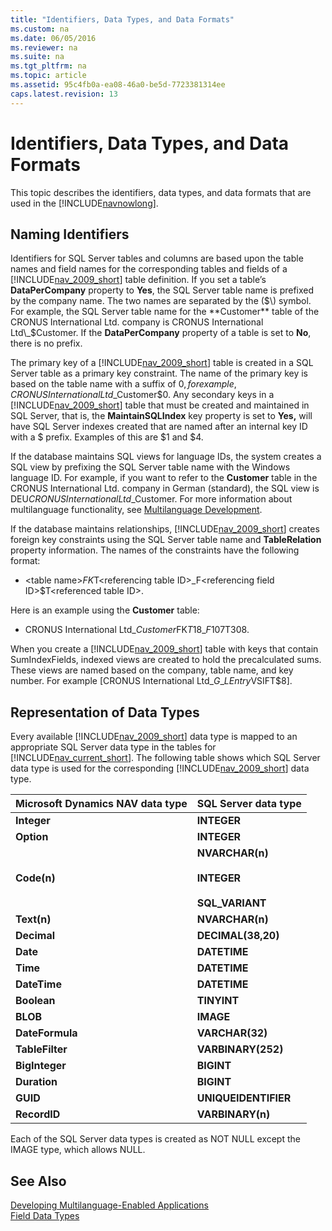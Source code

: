 ```yaml
---
title: "Identifiers, Data Types, and Data Formats"
ms.custom: na
ms.date: 06/05/2016
ms.reviewer: na
ms.suite: na
ms.tgt_pltfrm: na
ms.topic: article
ms.assetid: 95c4fb0a-ea08-46a0-be5d-7723381314ee
caps.latest.revision: 13
---
```

# Identifiers, Data Types, and Data Formats
This topic describes the identifiers, data types, and data formats that are used in the [!INCLUDE[navnowlong](../dynamics-nav/includes/navnowlong_md.md)].  
  
## Naming Identifiers  
 Identifiers for SQL Server tables and columns are based upon the table names and field names for the corresponding tables and fields of a [!INCLUDE[nav_2009_short](../dynamics-nav/includes/nav_2009_short_md.md)] table definition. If you set a table’s **DataPerCompany** property to **Yes**, the SQL Server table name is prefixed by the company name. The two names are separated by the \($\) symbol. For example, the SQL Server table name for the **Customer** table of the CRONUS International Ltd. company is CRONUS International Ltd\_$Customer. If the **DataPerCompany** property of a table is set to **No**, there is no prefix.  
  
 The primary key of a [!INCLUDE[nav_2009_short](../dynamics-nav/includes/nav_2009_short_md.md)] table is created in a SQL Server table as a primary key constraint. The name of the primary key is based on the table name with a suffix of $0, for example, CRONUS International Ltd\_$Customer$0. Any secondary keys in a [!INCLUDE[nav_2009_short](../dynamics-nav/includes/nav_2009_short_md.md)] table that must be created and maintained in SQL Server, that is, the **MaintainSQLIndex** key property is set to **Yes,** will have SQL Server indexes created that are named after an internal key ID with a $ prefix. Examples of this are $1 and $4.  
  
 If the database maintains SQL views for language IDs, the system creates a SQL view by prefixing the SQL Server table name with the Windows language ID. For example, if you want to refer to the **Customer** table in the CRONUS International Ltd. company in German \(standard\), the SQL view is DEU$CRONUS International Ltd\_$Customer. For more information about multilanguage functionality, see [Multilanguage Development](../dynamics-nav/Multilanguage-Development.md).  
  
 If the database maintains relationships, [!INCLUDE[nav_2009_short](../dynamics-nav/includes/nav_2009_short_md.md)] creates foreign key constraints using the SQL Server table name and **TableRelation** property information. The names of the constraints have the following format:  
  
-   \<table name\>$FK$T\<referencing table ID\>\_F\<referencing field ID\>$T\<referenced table ID\>.  
  
 Here is an example using the **Customer** table:  
  
-   CRONUS International Ltd\_$Customer$FK$T18\_F107$T308.  
  
 When you create a [!INCLUDE[nav_2009_short](../dynamics-nav/includes/nav_2009_short_md.md)] table with keys that contain SumIndexFields, indexed views are created to hold the precalculated sums. These views are named based on the company, table name, and key number. For example \[CRONUS International Ltd\_$G\_L Entry$VSIFT$8\].  
  
## Representation of Data Types  
 Every available [!INCLUDE[nav_2009_short](../dynamics-nav/includes/nav_2009_short_md.md)] data type is mapped to an appropriate SQL Server data type in the tables for [!INCLUDE[nav_current_short](../dynamics-nav/includes/nav_current_short_md.md)]. The following table shows which SQL Server data type is used for the corresponding [!INCLUDE[nav_2009_short](../dynamics-nav/includes/nav_2009_short_md.md)] data type.  
  
|Microsoft Dynamics NAV data type|SQL Server data type|  
|--------------------------------------|--------------------------|  
|**Integer**|**INTEGER**|  
|**Option**|**INTEGER**|  
|**Code\(n\)**|**NVARCHAR\(n\)**<br /><br /> **INTEGER**<br /><br /> **SQL\_VARIANT**|  
|**Text\(n\)**|**NVARCHAR\(n\)**|  
|**Decimal**|**DECIMAL\(38,20\)**|  
|**Date**|**DATETIME**|  
|**Time**|**DATETIME**|  
|**DateTime**|**DATETIME**|  
|**Boolean**|**TINYINT**|  
|**BLOB**|**IMAGE**|  
|**DateFormula**|**VARCHAR\(32\)**|  
|**TableFilter**|**VARBINARY\(252\)**|  
|**BigInteger**|**BIGINT**|  
|**Duration**|**BIGINT**|  
|**GUID**|**UNIQUEIDENTIFIER**|  
|**RecordID**|**VARBINARY\(n\)**|  
  
 Each of the SQL Server data types is created as NOT NULL except the IMAGE type, which allows NULL.  
  
## See Also  
 [Developing Multilanguage\-Enabled Applications](../dynamics-nav/Developing-Multilanguage-Enabled-Applications.md)   
 [Field Data Types](../dynamics-nav/Field-Data-Types.md)